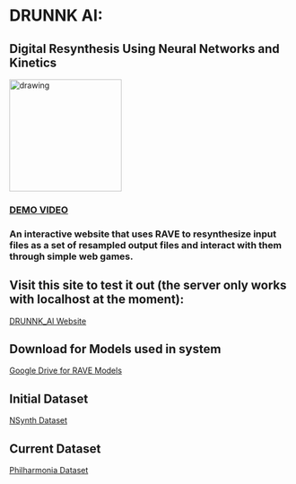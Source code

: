 # DRUNNK AI:  
## Digital Resynthesis Using Neural Networks and Kinetics

<img src="https://www.shutterstock.com/shutterstock/photos/2268622215/display_1500/stock-vector-keyboard-b-key-mascot-cartoon-vomiting-character-design-2268622215.jpg" alt="drawing" height="200" width="200"/>

### [DEMO VIDEO](https://youtu.be/8SznzAHguCc)
### An interactive website that uses RAVE to resynthesize input files as a set of resampled output files and interact with them through simple web games.

## Visit this site to test it out (the server only works with localhost at the moment):
<a href="https://github.gatech.edu/pages/Music-Tech-Project-Studio-Fall-2023/DRUNNK_AI/">DRUNNK_AI Website</a>

## Download for Models used in system
<a href="https://drive.google.com/file/d/1mvt-K7Yf51gH4LlWrX4s4PjrckLByy4C/view?usp=sharing">Google Drive for RAVE Models</a>

## Initial Dataset
<a href="https://magenta.tensorflow.org/datasets/nsynth">NSynth Dataset</a>

## Current Dataset
<a href="https://philharmonia.co.uk/resources/sound-samples/">Philharmonia Dataset</a>
